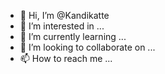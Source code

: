 - 👋 Hi, I’m @Kandikatte
- 👀 I’m interested in ...
- 🌱 I’m currently learning ...
- 💞️ I’m looking to collaborate on ...
- 📫 How to reach me ...

<!---
Kandikatte/Kandikatte is a ✨ special ✨ repository because its `README.md` (this file) appears on your GitHub profile.
You can click the Preview link to take a look at your changes.
--->
